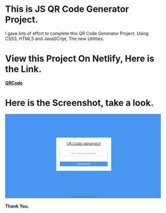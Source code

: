 # This is JS QR Code Generator Project.

I gave lots of effort to complete this QR Code Generator Project. Using CSS3, HTML5 and JavaSCript, The new Utilities.

# View this Project On Netlify, Here is the Link.

**[QRCode](https://yourqrcode.netlify.app/)**

# Here is the Screenshot, take a look.

![Project-7](./Image/Project.png)

**Thank You.**

